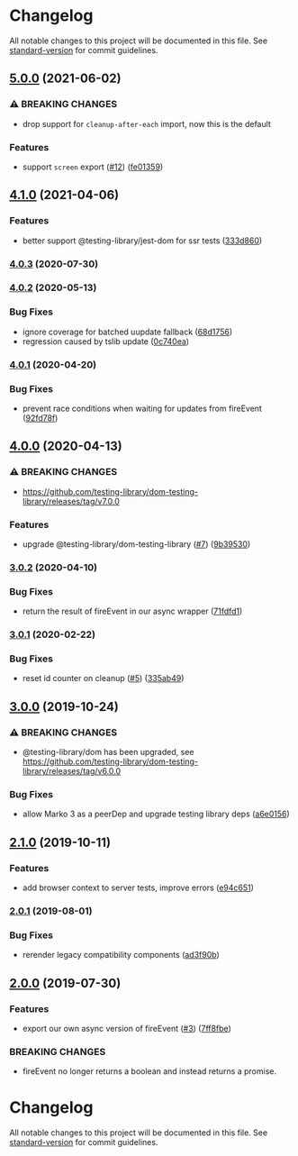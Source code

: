 # Changelog

All notable changes to this project will be documented in this file. See [standard-version](https://github.com/conventional-changelog/standard-version) for commit guidelines.

## [5.0.0](https://github.com/marko-js/testing-library/compare/v4.1.0...v5.0.0) (2021-06-02)


### ⚠ BREAKING CHANGES

* drop support for `cleanup-after-each` import, now this is the default

### Features

* support `screen` export ([#12](https://github.com/marko-js/testing-library/issues/12)) ([fe01359](https://github.com/marko-js/testing-library/commit/fe0135949c19029645293d722ba75b165281e5af))

## [4.1.0](https://github.com/marko-js/testing-library/compare/v4.0.3...v4.1.0) (2021-04-06)


### Features

* better support @testing-library/jest-dom for ssr tests ([333d860](https://github.com/marko-js/testing-library/commit/333d860b13fed9049302ba4ba5da8fb0852f44dd))

### [4.0.3](https://github.com/marko-js/testing-library/compare/v4.0.2...v4.0.3) (2020-07-30)

### [4.0.2](https://github.com/marko-js/testing-library/compare/v4.0.1...v4.0.2) (2020-05-13)


### Bug Fixes

* ignore coverage for batched uupdate fallback ([68d1756](https://github.com/marko-js/testing-library/commit/68d1756eaa20f8ded99b9a6afc65a82f09ee164a))
* regression caused by tslib update ([0c740ea](https://github.com/marko-js/testing-library/commit/0c740eaa4794d9ef31f580acf295108fdcb4ceb3))

### [4.0.1](https://github.com/marko-js/testing-library/compare/v4.0.0...v4.0.1) (2020-04-20)


### Bug Fixes

* prevent race conditions when waiting for updates from fireEvent ([92fd78f](https://github.com/marko-js/testing-library/commit/92fd78fd7829c5fcb1dcde31e9fd82deff5de751))

## [4.0.0](https://github.com/marko-js/testing-library/compare/v3.0.2...v4.0.0) (2020-04-13)


### ⚠ BREAKING CHANGES

* https://github.com/testing-library/dom-testing-library/releases/tag/v7.0.0

### Features

* upgrade @testing-library/dom-testing-library ([#7](https://github.com/marko-js/testing-library/issues/7)) ([9b39530](https://github.com/marko-js/testing-library/commit/9b39530bd5800f192cf7e90a041d5d7179d1e040))

### [3.0.2](https://github.com/marko-js/testing-library/compare/v3.0.1...v3.0.2) (2020-04-10)


### Bug Fixes

* return the result of fireEvent in our async wrapper ([71fdfd1](https://github.com/marko-js/testing-library/commit/71fdfd1))



### [3.0.1](https://github.com/marko-js/testing-library/compare/v3.0.0...v3.0.1) (2020-02-22)


### Bug Fixes

* reset id counter on cleanup ([#5](https://github.com/marko-js/testing-library/issues/5)) ([335ab49](https://github.com/marko-js/testing-library/commit/335ab49))



## [3.0.0](https://github.com/marko-js/testing-library/compare/v2.1.0...v3.0.0) (2019-10-24)


### ⚠ BREAKING CHANGES

* @testing-library/dom has been upgraded, see https://github.com/testing-library/dom-testing-library/releases/tag/v6.0.0

### Bug Fixes

* allow Marko 3 as a peerDep and upgrade testing library deps ([a6e0156](https://github.com/marko-js/testing-library/commit/a6e0156b71d69be2e95e5afb4f477ac6da03a4f0))

## [2.1.0](https://github.com/marko-js/testing-library/compare/v2.0.1...v2.1.0) (2019-10-11)


### Features

* add browser context to server tests, improve errors ([e94c651](https://github.com/marko-js/testing-library/commit/e94c651))



### [2.0.1](https://github.com/marko-js/testing-library/compare/v2.0.0...v2.0.1) (2019-08-01)


### Bug Fixes

* rerender legacy compatibility components ([ad3f90b](https://github.com/marko-js/testing-library/commit/ad3f90b))



## [2.0.0](https://github.com/marko-js/testing-library/compare/v1.1.2...v2.0.0) (2019-07-30)


### Features

* export our own async version of fireEvent ([#3](https://github.com/marko-js/testing-library/issues/3)) ([7ff8fbe](https://github.com/marko-js/testing-library/commit/7ff8fbe))


### BREAKING CHANGES

* fireEvent no longer returns a boolean and instead
returns a promise.



# Changelog

All notable changes to this project will be documented in this file. See [standard-version](https://github.com/conventional-changelog/standard-version) for commit guidelines.
